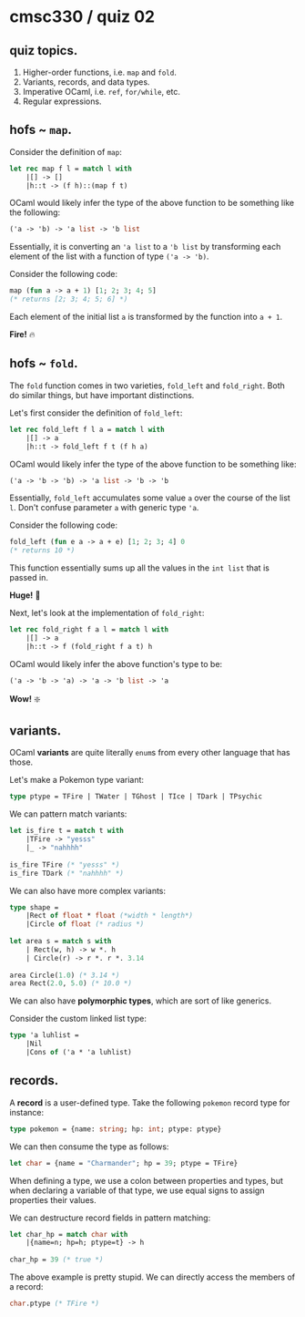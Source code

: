# cmsc330 / quiz 02

## quiz topics.

1. Higher-order functions, i.e. `map` and `fold`.
2. Variants, records, and data types.
3. Imperative OCaml, i.e. `ref`, `for/while`, etc.
4. Regular expressions.

## hofs ~ `map`.

Consider the definition of `map`:

```ocaml
let rec map f l = match l with
	|[] -> []
	|h::t -> (f h)::(map f t)
```

OCaml would likely infer the type of the above function to be something like the following:

```ocaml
('a -> 'b) -> 'a list -> 'b list
```

Essentially, it is converting an  `'a list` to a `'b list` by transforming each element of the list with a function of type `('a -> 'b)`.

Consider the following code:

```ocaml
map (fun a -> a + 1) [1; 2; 3; 4; 5] 
(* returns [2; 3; 4; 5; 6] *)
```

Each element of the initial list `a` is transformed by the function into `a + 1`.

**Fire!** :fire:

## hofs ~ `fold`.

The `fold` function comes in two varieties, `fold_left` and `fold_right`. Both do similar things, but have important distinctions.

Let's first consider the definition of `fold_left`:

```ocaml
let rec fold_left f l a = match l with
	|[] -> a
	|h::t -> fold_left f t (f h a) 
```

OCaml would likely infer the type of the above function to be something like:

```ocaml
('a -> 'b -> 'b) -> 'a list -> 'b -> 'b
```

Essentially, `fold_left` accumulates some value `a` over the course of the list `l`. Don't confuse parameter `a` with generic type `'a`.

Consider the following code:

```ocaml
fold_left (fun e a -> a + e) [1; 2; 3; 4] 0
(* returns 10 *)
```

This function essentially sums up all the values in the `int list` that is passed in.

**Huge!** :blowfish:

Next, let's look at the implementation of `fold_right`:
```ocaml
let rec fold_right f a l = match l with
	|[] -> a
	|h::t -> f (fold_right f a t) h
```

OCaml would likely infer the above function's type to be:

```ocaml
('a -> 'b -> 'a) -> 'a -> 'b list -> 'a
```

**Wow!** :sparkle:

## variants.

OCaml **variants** are quite literally `enum`s from every other language that has those.

Let's make a Pokemon type variant:

```ocaml
type ptype = TFire | TWater | TGhost | TIce | TDark | TPsychic
```

We can pattern match variants:

```ocaml
let is_fire t = match t with
	|TFire -> "yesss"
	|_ -> "nahhhh"
	
is_fire TFire (* "yesss" *)
is_fire TDark (* "nahhhh" *)
```

We can also have more complex variants:

```ocaml
type shape =
	|Rect of float * float (*width * length*)
	|Circle of float (* radius *)
	
let area s = match s with
	| Rect(w, h) -> w *. h
	| Circle(r) -> r *. r *. 3.14
	
area Circle(1.0) (* 3.14 *)
area Rect(2.0, 5.0) (* 10.0 *)
```

We can also have **polymorphic types**, which are sort of like generics.

Consider the custom linked list type:

```ocaml
type 'a luhlist = 
	|Nil
	|Cons of ('a * 'a luhlist)
```

## records.

A **record** is a user-defined type. Take the following `pokemon` record type for instance:

```ocaml
type pokemon = {name: string; hp: int; ptype: ptype}
```

We can then consume the type as follows:

```ocaml
let char = {name = "Charmander"; hp = 39; ptype = TFire}
```

When defining a type, we use a colon between properties and types, but when declaring a variable of that type, we use equal signs to assign properties their values.

We can destructure record fields in pattern matching:

```ocaml
let char_hp = match char with
	|{name=n; hp=h; ptype=t} -> h
	
char_hp = 39 (* true *)
```

The above example is pretty stupid. We can directly access the members of a record:

```ocaml
char.ptype (* TFire *)
```





